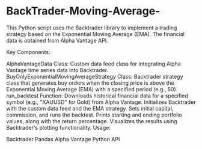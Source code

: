 # BackTrader-Moving-Average-

 This Python script uses the Backtrader library to implement a trading strategy based on the Exponential Moving Average (EMA). The financial data is obtained from Alpha Vantage API.

Key Components:

AlphaVantageData Class:
Custom data feed class for integrating Alpha Vantage time series data into Backtrader.
BuyOnlyExponentialMovingAverageStrategy Class:
Backtrader strategy class that generates buy orders when the closing price is above the Exponential Moving Average (EMA) with a specified period (e.g., 50).
run_backtest Function:
Downloads historical financial data for a specified symbol (e.g., "XAUUSD" for Gold) from Alpha Vantage.
Initializes Backtrader with the custom data feed and the EMA strategy.
Sets initial capital, commission, and runs the backtest.
Prints starting and ending portfolio values, along with the return percentage.
Visualizes the results using Backtrader's plotting functionality.
Usage:


Backtrader
Pandas
Alpha Vantage Python API
